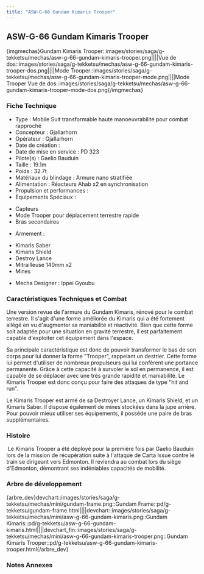 ```yaml
---
title: "ASW-G-66 Gundam Kimaris Trooper"
---
```


ASW-G-66 Gundam Kimaris Trooper
-------------------------------


{imgmechas}Gundam Kimaris Trooper::images/stories/saga/g-tekketsu/mechas/asw-g-66-gundam-kimaris-trooper.png||||Vue de dos::images/stories/saga/g-tekketsu/mechas/asw-g-66-gundam-kimaris-trooper-dos.png||||Mode Trooper::images/stories/saga/g-tekketsu/mechas/asw-g-66-gundam-kimaris-trooper-mode.png||||Mode Trooper Vue de dos::images/stories/saga/g-tekketsu/mechas/asw-g-66-gundam-kimaris-trooper-mode-dos.png{/imgmechas}


### Fiche Technique


- Type : Mobile Suit transformable haute manoeuvrabilité pour combat rapproché  
- Concepteur : Gjallarhorn  
- Opérateur : Gjallarhorn  
- Date de création :   
- Date de mise en service : PD 323  
- Pilote(s) : Gaelio Bauduin  
- Taille : 19.1m   
- Poids : 32.7t   
- Matériaux du blindage : Armure nano stratifiée  
- Alimentation : Réacteurs Ahab x2 en synchronisation  
- Propulsion et performances :   
- Equipements Spéciaux :


* Capteurs
* Mode Trooper pour déplacement terrestre rapide
* Bras secondaires


- Armement :


* Kimaris Saber
* Kimaris Shield
* Destroy Lance
* Mitrailleuse 140mm x2
* Mines


- Mecha Designer : Ippei Gyoubu


### Caractéristiques Techniques et Combat


Une version revue de l'armure du Gundam Kimaris, rénové pour le combat terrestre. Il s'agit d'une forme améliorée du Kimaris qui a été fortement allégé en vu d'augmenter sa maniabilité et réactivité. Bien que cette forme soit adaptée pour une situation en gravité terrestre, il est parfaitement capable d'exploiter cet équipement dans l'espace. 


Sa principale caractéristique est donc de pouvoir transformer le bas de son corps pour lui donner la forme "Trooper", rappelant un destrier. Cette forme lui permet d'utiliser de nombreux propulseurs qui lui confèrent une portance permanente. Grâce à cette capacité à survoler le sol en permanence, il est capable de se déplacer avec une très grande rapidité et maniabilité. Le Kimaris Trooper est donc conçu pour faire des attaques de type "hit and run". 


Le Kimaris Trooper est armé de sa Destroyer Lance, un Kimaris Shield, et un Kimaris Saber. Il dispose également de mines stockées dans la jupe arrière. Pour pouvoir mieux utiliser ses équipements, il possède une paire de bras supplémentaires. 


### Histoire


 Le Kimaris Trooper a été déployé pour la première fois par Gaelio Bauduin lors de la mission de récupération suite à l'attaque de Carta Issue contre le train se dirigeant vers Edmonton. Il reviendra au combat lors du siège d'Edmonton, démontrant ses indéniables capacités de mobilité. 


### Arbre de développement


{arbre\_dev}devchart::images/stories/saga/g-tekketsu/mechas/mini/gundam-frame.png::Gundam Frame::pd/g-tekketsu/gundam-frame.html||||devchart::images/stories/saga/g-tekketsu/mechas/mini/asw-g-66-gundam-kimaris.png::Gundam Kimaris::pd/g-tekketsu/asw-g-66-gundam-kimaris.html||||devchart\_fin::images/stories/saga/g-tekketsu/mechas/mini/asw-g-66-gundam-kimaris-trooper.png::Gundam Kimaris Trooper::pd/g-tekketsu/asw-g-66-gundam-kimaris-trooper.html{/arbre\_dev}


### Notes Annexes

